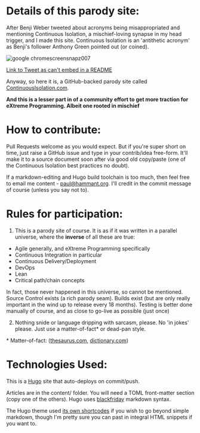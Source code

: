 # Details of this parody site:

After Benji Weber tweeted about acronyms 
being misappropriated and mentioning Continuous Isolation, a mischief-loving synapse in my head trigger, and 
I made this site. Continuous Isolation is an 'antithetic acronym' as Benji's follower Anthony Green 
pointed out (or coined). 

![google chromescreensnapz007](https://user-images.githubusercontent.com/82182/32221957-d69aca78-be0d-11e7-8faa-e8128bbc468e.png)

[Link to Tweet as can't embed in a README](https://twitter.com/benjiweber/status/831193574502961154)

Anyway, so here it is, a GitHub-backed parody site called [ContinuousIsolation.com](https://continuousisolation.com/).

**And this is a lesser part in of a community effort to get more traction for eXtreme Programming. Albeit one rooted in mischief**

# How to contribute:

Pull Requests welcome as you would expect.  But if you're super short on time, just raise a GitHub issue and 
type in your contrib/idea free-form. It'll make it to a source document soon after via good old copy/paste 
(one of the Continuous Isolation best practices no doubt).

If a markdown-editing and Hugo build toolchain is too much, then feel free to email me content - paul@hammant.org. I'll credit in the commit message of course (unless you say not to).

# Rules for participation:

1. This is a parody site of course. It is as if it was written in a parallel universe, where the **inverse** of all these are true:
* Agile generally, and eXtreme Programming specifically
* Continuous Integration in particular
* Continuous Delivery/Deployment
* DevOps
* Lean
* Critical path/chain concepts

In fact, those never happened in this universe, so cannot be mentioned. Source Control exists (a rich parody seam). Builds exist (but are only really important in the wind up to release every 18 months). 
Testing is better done manually of course, and as close to go-live as possible (just once)

2. Nothing snide or language dripping with sarcasm, please. No 'in jokes' please. Just use a matter-of-fact* or dead-pan style.

&ast; Matter-of-fact: ([thesaurus.com](http://www.thesaurus.com/browse/matter-of-fact), [dictionary.com](http://www.dictionary.com/browse/matter-of-fact))

# Technologies Used:

This is a [Hugo](https://gohugo.io/getting-started/installing/) site that auto-deploys on commit/push.

Articles are in the content/ folder.  You will need a TOML front-matter section (copy one of the others). 
Hugo uses [blackfriday](https://github.com/russross/blackfriday) markdown syntax.

The Hugo theme used [its own
shortcodes](https://themes.gohugo.io/theme/docdock/shortcodes/) if you wish to go beyond simple markdown, 
though I'm pretty sure you can past in integral HTML snippets if you want to. 

